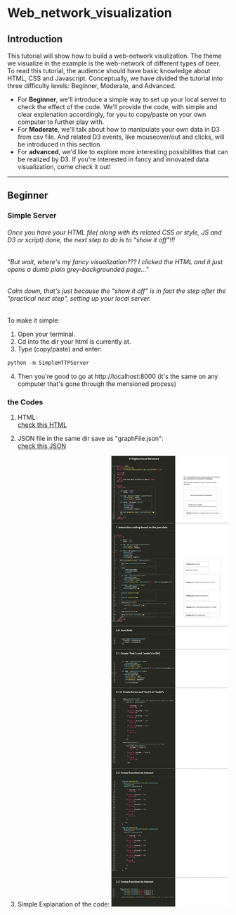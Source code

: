 # Web_network_visualization

## Introduction

  This tutorial will show how to build a web-network visulization. The theme we visualize in the example is the web-network of different types of beer. To read this tutorial, the audience should have basic knowledge about HTML, CSS and Javascript. 
  Conceptually, we have divided the tutorial into three difficulty levels: Beginner, Moderate, and Advanced. 
  - For **Beginner**, we'll introduce a simple way to set up your local server to check the effect of the code. We'll provide the code, with simple and clear explenation accordingly, for you to copy/paste on your own computer to further play with. 
  - For **Moderate**, we'll talk about how to manipulate your own data in D3 from csv file. And related D3 events, like mouseover/out and clicks, will be introduced in this section.
  - For **advanced**, we'd like to explore more interesting possibilities that can be realized by D3. If you're interested in fancy and innovated data visualization, come check it out!

***
## Beginner

### Simple Server

###### Once you have your HTML file( along with its related CSS or style, JS and D3 or script) done, the next step to do is to "show it off"!!!

###### "But wait, where's my fancy visualization??? I clicked the HTML and it just opens a dumb plain grey-backgrounded page..."

###### Calm down, that's just because the "show it off" is in fact the step after the "practical next step", setting up your local server.

To make it simple:
1. Open your terminal.
2. Cd into the dir your html is currently at.
3. Type (copy/paste) and enter:
```javascript
python -m SimpleHTTPServer
```
4. Then you're good to go at http://localhost:8000 (it's the same on any computer that's gone through the mensioned process)

### the Codes
1. HTML:<br>
[check this HTML](code/index.html)

2. JSON file in the same dir save as "graphFile.json":<br>
[check this JSON](code/graphFile.json)

3. Simple Explanation of the code:
![code explaination diagram](https://github.com/clarkdatalabs/web_network_visualization/blob/master/img/Code_Explain%20Diagram.png)
